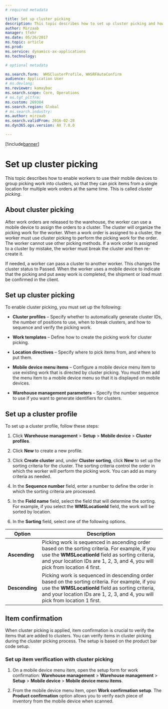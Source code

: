 ```yaml
---
# required metadata

title: Set up cluster picking
description: This topic describes how to set up cluster picking and how to apply item confirmation with cluster picking.
author: Mirzaab
manager: tfehr
ms.date: 05/26/2017
ms.topic: article
ms.prod: 
ms.service: dynamics-ax-applications
ms.technology: 

# optional metadata

ms.search.form:  WHSClusterProfile, WHSRFAutoConfirm
audience: Application User
# ms.devlang: 
ms.reviewer: kamaybac
ms.search.scope: Core, Operations
# ms.tgt_pltfrm: 
ms.custom: 269384
ms.search.region: Global
# ms.search.industry: 
ms.author: mirzaab
ms.search.validFrom: 2016-02-28
ms.dyn365.ops.version: AX 7.0.0

---
```


[!include[banner](../includes/banner.md)]

# Set up cluster picking

This topic describes how to enable workers to use their mobile devices to group
picking work into clusters, so that they can pick items from a single location
for multiple work orders at the same time. This is called *cluster picking*.

## About cluster picking

After work orders are released to the warehouse, the worker can use a mobile
device to assign the orders to a cluster. The cluster will organize the picking
work for the worker. When a work order is assigned to a cluster, the worker must
use cluster picking to perform the picking work for the order. The worker cannot
use other picking methods. If a work order is assigned to a cluster by mistake,
the worker must break the cluster and then re-create it.

If needed, a worker can pass a cluster to another worker. This changes the
cluster status to Passed. When the worker uses a mobile device to indicate that
the picking and put away work is completed, the shipment or load must be
confirmed in the client.

## Set up cluster picking

To enable cluster picking, you must set up the following:

-   **Cluster profiles** – Specify whether to automatically generate cluster
    IDs, the number of positions to use, when to break clusters, and how to
    sequence and verify the picking work.

-   **Work templates** – Define how to create the picking work for cluster
    picking.

-   **Location directives** – Specify where to pick items from, and where to put
    them.

-   **Mobile device menu items** – Configure a mobile device menu item to use
    existing work that is directed by cluster picking. You must then add the
    menu item to a mobile device menu so that it is displayed on mobile devices.

-   **Warehouse management parameters** – Specify the number sequence to use if
    you want to generate identifiers for clusters.

## Set up a cluster profile

To set up a cluster profile, follow these steps:

1.  Click **Warehouse management** \> **Setup** \> **Mobile device** \>
    **Cluster profiles**.

2.  Click **New** to create a new profile.

3.  Click **Create cluster** and, under **Cluster sorting**, click **New** to set up
    the sorting criteria for the cluster. The sorting criteria control the order
    in which the worker will perform the picking work. You can add as many
    criteria as needed.

4.  In the **Sequence number** field, enter a number to define the order in
    which the sorting criteria are processed.

5.  In the **Field name** field, select the field that will determine the
    sorting. For example, if you select the **WMSLocationId** field, the work will
    be sorted by location.

6.  In the **Sorting** field, select one of the following options.

| **Option**     | **Description**                                                                                                                                                                                                                    |
|----------------|------------------------------------------------------------------------------------------------------------------------------------------------------------------------------------------------------------------------------------|
| **Ascending**  | Picking work is sequenced in ascending order based on the sorting criteria. For example, if you use the **WMSLocationId** field as sorting criteria, and your location IDs are 1, 2, 3, and 4, you will pick from location 4 first. |
| **Descending** | Picking work is sequenced in descending order based on the sorting criteria. For example, if you use the **WMSLocationId** field as sorting criteria, and your location IDs are 1, 2, 3, and 4, you will pick from location 1 first. |

## Item confirmation

When cluster picking is applied, item confirmation is crucial to verify the
items that are added to clusters. You can verify items in cluster picking during
the cluster picking process. The setup is based on the product bar code setup.

### Set up item verification with cluster picking

1.  On a mobile device menu item, open the setup form for work confirmation:
    **Warehouse management** \> **Warehouse management** \> **Setup** \>
    **Mobile device** \> **Mobile device menu items**.

2.  From the mobile device menu item, open **Work confirmation setup**. The
    **Product confirmation** option allows you to verify each piece of inventory
    from the mobile device when scanned.
